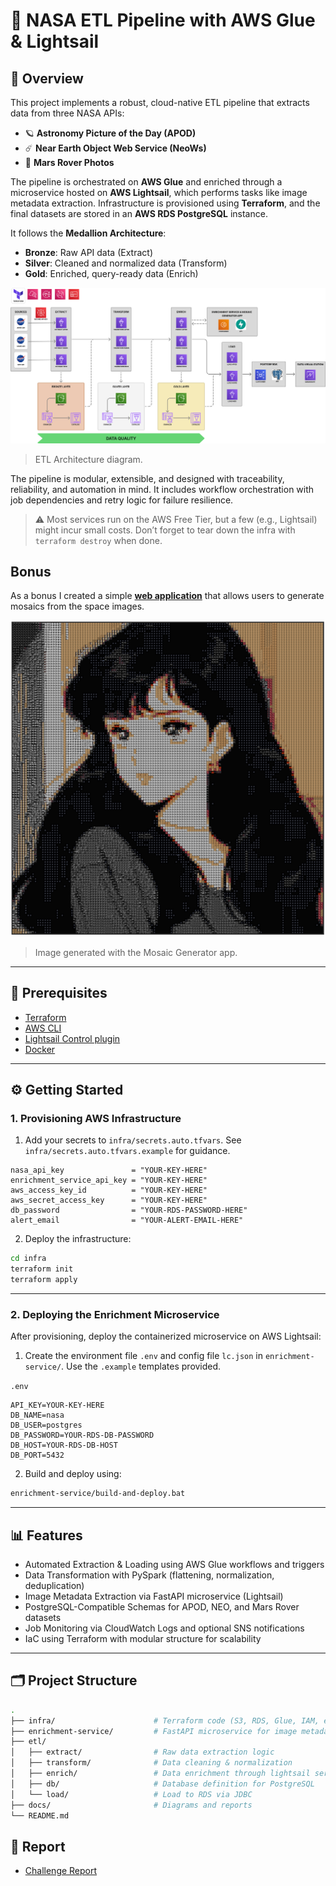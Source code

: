 # 🚀 NASA ETL Pipeline with AWS Glue & Lightsail

## 🌌 Overview

This project implements a robust, cloud-native ETL pipeline that extracts data from three NASA APIs:

- 🪐 **Astronomy Picture of the Day (APOD)**
- ☄️ **Near Earth Object Web Service (NeoWs)**
- 🚜 **Mars Rover Photos**

The pipeline is orchestrated on **AWS Glue** and enriched through a microservice hosted on **AWS Lightsail**, which
performs tasks like image metadata extraction. Infrastructure is provisioned using **Terraform**, and the final datasets
are stored in an **AWS RDS PostgreSQL** instance.

It follows the **Medallion Architecture**:

- **Bronze**: Raw API data (Extract)
- **Silver**: Cleaned and normalized data (Transform)
- **Gold**: Enriched, query-ready data (Enrich)

<p align="center">
  <img src="docs/diagram.png" alt="ETL Architecture diagram."/>
</p>

> ETL Architecture diagram.


The pipeline is modular, extensible, and designed with traceability, reliability, and automation in mind. It includes
workflow orchestration with job dependencies and retry logic for failure resilience.

> ⚠️ Most services run on the AWS Free Tier, but a few (e.g., Lightsail) might incur small costs. Don’t forget to tear
> down the infra with `terraform destroy` when done.

## Bonus

As a bonus I created a simple
[**web application**](https://enrichment-service.sfdw802c78hbe.ap-northeast-1.cs.amazonlightsail.com/static/index.html)
that allows users to generate mosaics from the space images.

<p align="center">
  <img src="docs/mosaic.png" alt="Image generated with the Mosaic Generator app."/>
</p>

> Image generated with the Mosaic Generator app.

---

## 🧰 Prerequisites

- [Terraform](https://www.terraform.io/downloads.html)
- [AWS CLI](https://aws.amazon.com/cli/)
- [Lightsail Control plugin](https://docs.aws.amazon.com/lightsail/latest/userguide/amazon-lightsail-install-software.html#install-software-lightsailctl)
- [Docker](https://www.docker.com/)

---

## ⚙️ Getting Started

### 1. Provisioning AWS Infrastructure

1. Add your secrets to `infra/secrets.auto.tfvars`. See `infra/secrets.auto.tfvars.example` for guidance.

```hcl
nasa_api_key               = "YOUR-KEY-HERE"
enrichment_service_api_key = "YOUR-KEY-HERE"
aws_access_key_id          = "YOUR-KEY-HERE"
aws_secret_access_key      = "YOUR-KEY-HERE"
db_password                = "YOUR-RDS-PASSWORD-HERE"
alert_email                = "YOUR-ALERT-EMAIL-HERE"
```

2. Deploy the infrastructure:

```bash
cd infra
terraform init
terraform apply
```

---

### 2. Deploying the Enrichment Microservice

After provisioning, deploy the containerized microservice on AWS Lightsail:

1. Create the environment file `.env` and config file `lc.json` in `enrichment-service/`. Use the `.example` templates
   provided.

`.env`

```env
API_KEY=YOUR-KEY-HERE
DB_NAME=nasa
DB_USER=postgres
DB_PASSWORD=YOUR-RDS-DB-PASSWORD
DB_HOST=YOUR-RDS-DB-HOST
DB_PORT=5432
```

2. Build and deploy using:

```bash
enrichment-service/build-and-deploy.bat
```

---

## 📊 Features

- Automated Extraction & Loading using AWS Glue workflows and triggers
- Data Transformation with PySpark (flattening, normalization, deduplication)
- Image Metadata Extraction via FastAPI microservice (Lightsail)
- PostgreSQL-Compatible Schemas for APOD, NEO, and Mars Rover datasets
- Job Monitoring via CloudWatch Logs and optional SNS notifications
- IaC using Terraform with modular structure for scalability

---

## 🗂️ Project Structure

```bash
.
├── infra/                      # Terraform code (S3, RDS, Glue, IAM, etc.)
├── enrichment-service/         # FastAPI microservice for image metadata enrichment and Mosaic Generator app
├── etl/
│   ├── extract/                # Raw data extraction logic
│   ├── transform/              # Data cleaning & normalization
│   ├── enrich/                 # Data enrichment through lightsail service
│   ├── db/                     # Database definition for PostgreSQL
│   └── load/                   # Load to RDS via JDBC
├── docs/                       # Diagrams and reports
└── README.md
```

## 📝 Report

- [Challenge Report](docs/REPORT.md)